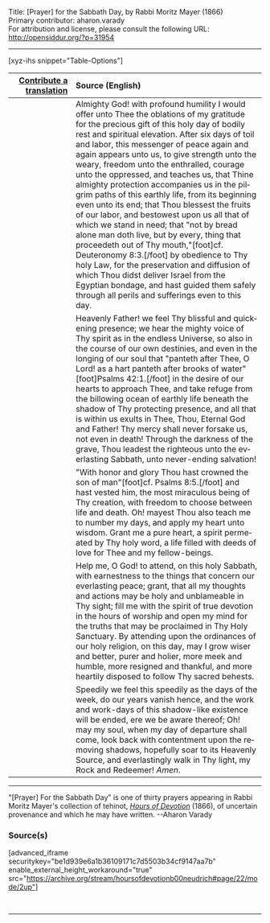 <html>
<head></head>
<body>
Title: [Prayer] for the Sabbath Day, by Rabbi Moritz Mayer (1866)<br />
Primary contributor: aharon.varady<br />
For attribution and license, please consult the following URL: <a href="http://opensiddur.org/?p=31954">http://opensiddur.org/?p=31954</a>
<p />
<hr />

[xyz-ihs snippet="Table-Options"]<table style="margin-left: auto; margin-right: auto;" class="draggable">
<thead><tr><th id="x" style="text-align: right;"><a href="/translate/" target="_blank" rel="noopener">Contribute a translation</a></th><th style="text-align: left;">Source (English)</th></tr></thead>
<tbody>
<tr><td style="vertical-align:top;" width="25%">
<div class="liturgy" lang="he">

</span></div></td>
 
<td style="vertical-align:top;">
<div class="english" lang="en">
Almighty God! with profound humility I would offer unto Thee the oblations of my gratitude for the precious gift of this holy day of bodily rest and spiritual elevation. After six days of toil and labor, this messenger of peace again and again appears unto us, to give strength unto the weary, freedom unto the enthralled, courage unto the oppressed, and teaches us, that Thine almighty protection accompanies us in the pilgrim paths of this earthly life, from its beginning even unto its end; that Thou blessest the fruits of our labor, and bestowest upon us all that of which we stand in need; that "not by bread alone man doth live, but by every, thing that proceedeth out of Thy mouth,"[foot]cf. Deuteronomy 8:3.[/foot] by obedience to Thy holy Law, for the preservation and diffusion of which Thou didst deliver Israel from the Egyptian bondage, and hast guided them safely through all perils and sufferings even to this day. 
</div></td></tr>


<tr><td style="vertical-align:top;">
<div class="liturgy" lang="he">

</span></div></td>
 
<td style="vertical-align:top;">
<div class="english" lang="en">
Heavenly Father! we feel Thy blissful and quickening presence; we hear the mighty voice of Thy spirit as in the endless Universe, so also in the course of our own destinies, and even in the longing of our soul that "panteth after Thee, O Lord! as a hart panteth after brooks of water"[foot]Psalms 42:1.[/foot] in the desire of our hearts to approach Thee, and take refuge from the billowing ocean of earthly life beneath the shadow of Thy protecting presence, and all that is within us exults in Thee, Thou, Eternal God and Father! Thy mercy shall never forsake us, not even in death! Through the darkness of the grave, Thou leadest the righteous unto the everlasting Sabbath, unto never-ending salvation! 
</div></td></tr>


<tr><td style="vertical-align:top;">
<div class="liturgy" lang="he">

</span></div></td>
 
<td style="vertical-align:top;">
<div class="english" lang="en">
"With honor and glory Thou hast crowned the son of man"[foot]cf. Psalms 8:5.[/foot] and hast vested him, the most miraculous being of Thy creation, with freedom to choose between life and death. Oh! mayest Thou also teach me to number my days, and apply my heart unto wisdom. Grant me a pure heart, a spirit permeated by Thy holy word, a life filled with deeds of love for Thee and my fellow-beings. 
</div></td></tr>


<tr><td style="vertical-align:top;">
<div class="liturgy" lang="he">

</span></div></td>
 
<td style="vertical-align:top;">
<div class="english" lang="en">
Help me, O God! to attend, on this holy Sabbath, with earnestness to the things that concern our everlasting peace; grant, that all my thoughts and actions may be holy and unblameable in Thy sight; fill me with the spirit of true devotion in the hours of worship and open my mind for the truths that may be proclaimed in Thy Holy Sanctuary. By attending upon the ordinances of our holy religion, on this day, may I grow wiser and better, purer and holier, more meek and humble, more resigned and thankful, and more heartily disposed to follow Thy sacred behests. 
</div></td></tr>


<tr><td style="vertical-align:top;">
<div class="liturgy" lang="he">

</span></div></td>
 
<td style="vertical-align:top;">
<div class="english" lang="en">
Speedily we feel this speedily as the days of the week, do our years vanish hence, and the work and work-days of this shadow-like existence will be ended, ere we be aware thereof; Oh! may my soul, when my day of departure shall come, look back with contentment upon the removing shadows, hopefully soar to its Heavenly Source, and everlastingly walk in Thy light, my Rock and Redeemer! <em>Amen</em>.
</div></td></tr>
</tbody></table>

<hr />

"[Prayer] For the Sabbath Day" is one of thirty prayers appearing in Rabbi Moritz Mayer's collection of tehinot, <em><a href="/?p=3692">Hours of Devotion</a></em> (1866), of uncertain provenance and which he may have written. --Aharon Varady

<h3>Source(s)</h3>

[advanced_iframe securitykey="be1d939e6a1b36109171c7d5503b34cf9147aa7b" enable_external_height_workaround="true" src="https://archive.org/stream/hoursofdevotionb00neudrich#page/22/mode/2up"]

&nbsp;

<hr />

&nbsp;
</body>
</html>